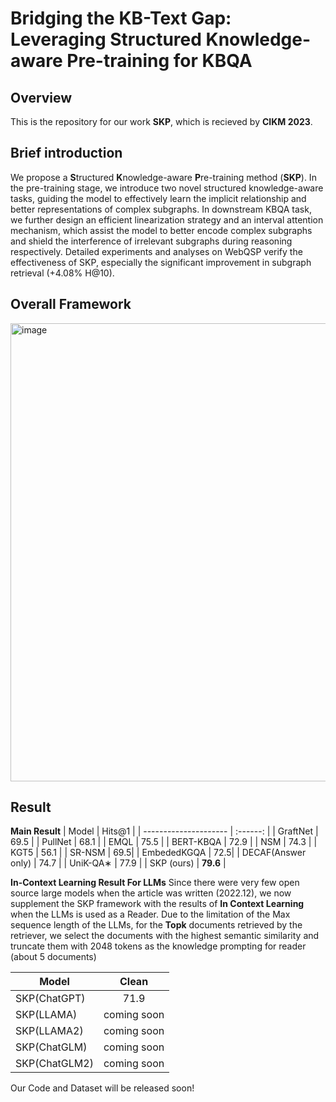 # Bridging the KB-Text Gap: Leveraging Structured Knowledge-aware Pre-training for KBQA


## Overview
This is the repository for our work **SKP**, which is recieved by **CIKM 2023**.

## Brief introduction
We propose a **S**tructured **K**nowledge-aware **P**re-training method (**SKP**). In the pre-training stage, we introduce two novel structured knowledge-aware tasks, guiding the model to effectively learn the implicit relationship and better representations of complex subgraphs. 
In downstream KBQA task, we further design an efficient linearization strategy and an interval attention mechanism, which assist the model to better encode complex subgraphs and shield the interference of irrelevant subgraphs during reasoning respectively.
Detailed experiments and analyses on WebQSP verify the effectiveness of SKP, especially the significant improvement in subgraph retrieval (+4.08% H@10).

## Overall Framework
<img width="733" alt="image" src="https://github.com/dongguanting/Structured-Knowledge-aware-Pretraining-for-KBQA/assets/60767110/c63e55fb-0cee-474c-8dbf-392498ad24e6">

## Result

**Main Result**
| Model                                                    |  Hits@1    | 
| --------------------- | :------:   | 
| GraftNet                                                 |  69.5     | 
| PullNet                                                    |  68.1    | 
| EMQL                                                      |  75.5     | 
| BERT-KBQA                                                |  72.9    | 
| NSM                                                       |  74.3    | 
| KGT5                                                      | 56.1 | 
| SR-NSM                                                   | 69.5| 
| EmbededKGQA                                               | 72.5| 
| DECAF(Answer only)                                        | 74.7 | 
| UniK-QA∗                                                 | 77.9 |
| SKP (ours)                                               | **79.6** | 

**In-Context Learning Result For LLMs**
Since there were very few open source large models when the article was written (2022.12), we now supplement the SKP framework with the results of **In Context Learning** when the LLMs is used as a Reader. Due to the limitation of the Max sequence length of the LLMs, for the **Topk** documents retrieved by the retriever, we select the documents with the highest semantic similarity and truncate them with 2048 tokens as the knowledge prompting for reader (about 5 documents)


| Model                                                    |  Clean     | 
| -------------------------------------------------------- | :------:   | 
| SKP(ChatGPT)                                              |  71.9     | 
| SKP(LLAMA)                                                |  coming soon   | 
| SKP(LLAMA2)                                                |  coming soon     | 
| SKP(ChatGLM)                                                |  coming soon     | 
| SKP(ChatGLM2)                                               |  coming soon     | 


Our Code and Dataset will be released soon!



